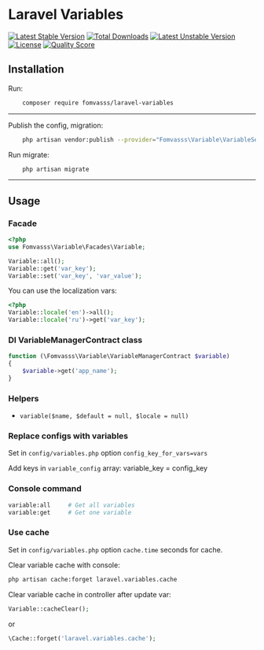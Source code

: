 # Laravel Variables

[![Latest Stable Version](https://poser.pugx.org/fomvasss/laravel-variables/v/stable)](https://packagist.org/packages/fomvasss/laravel-variables)
[![Total Downloads](https://poser.pugx.org/fomvasss/laravel-variables/downloads)](https://packagist.org/packages/fomvasss/laravel-variables)
[![Latest Unstable Version](https://poser.pugx.org/fomvasss/laravel-variables/v/unstable)](https://packagist.org/packages/fomvasss/laravel-variables)
[![License](https://poser.pugx.org/fomvasss/laravel-variables/license)](https://packagist.org/packages/fomvasss/laravel-variables)
[![Quality Score](https://img.shields.io/scrutinizer/g/fomvasss/laravel-variables.svg?style=flat-square)](https://scrutinizer-ci.com/g/fomvasss/laravel-variables)

## Installation
Run:
```bash
	composer require fomvasss/laravel-variables
```
---

Publish the config, migration:
```bash
	php artisan vendor:publish --provider="Fomvasss\Variable\VariableServiceProvider"
```

Run migrate:
```bash
	php artisan migrate
```

---
## Usage

### Facade

```php
<?php
use Fomvasss\Variable\Facades\Variable;

Variable::all();
Variable::get('var_key');
Variable::set('var_key', 'var_value');
```

You can use the localization vars:
```php
<?php
Variable::locale('en')->all();
Variable::locale('ru')->get('var_key');
```

### DI VariableManagerContract class
```php
function (\Fomvasss\Variable\VariableManagerContract $variable)
{
	$variable->get('app_name');
}
```

### Helpers
- `variable($name, $default = null, $locale = null)`

### Replace configs with variables

Set in `config/variables.php` option `config_key_for_vars=vars`

Add keys in `variable_config` array: variable_key = config_key

### Console command
```bash
variable:all     # Get all variables
variable:get     # Get one variable
```

### Use cache
Set in `config/variables.php` option `cache.time` seconds for cache.

Clear variable cache with console:
```bash
php artisan cache:forget laravel.variables.cache
```

Clear variable cache in controller after update var:
```php
Variable::cacheClear();
```
or
```php
\Cache::forget('laravel.variables.cache');
```
